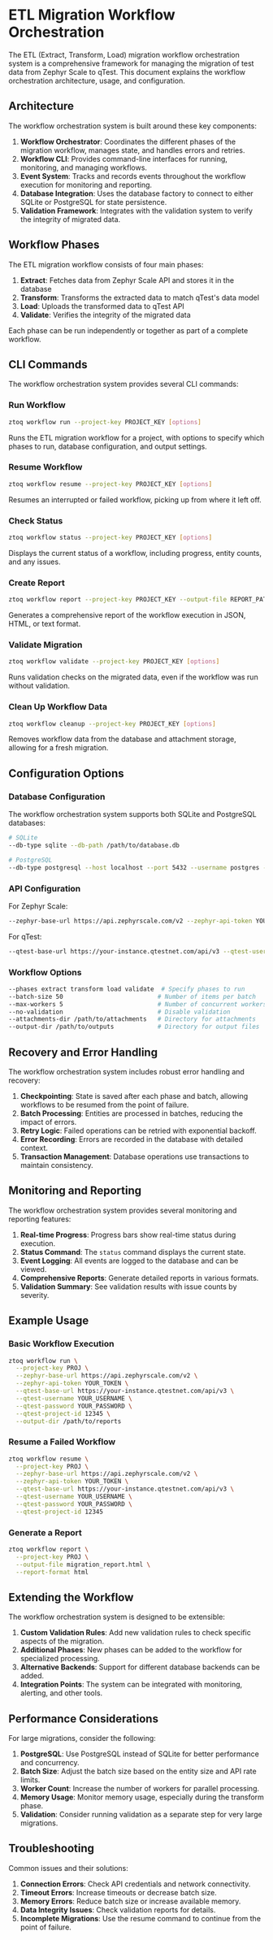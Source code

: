 # ETL Migration Workflow Orchestration

The ETL (Extract, Transform, Load) migration workflow orchestration system is a comprehensive framework for managing the migration of test data from Zephyr Scale to qTest. This document explains the workflow orchestration architecture, usage, and configuration.

## Architecture

The workflow orchestration system is built around these key components:

1. **Workflow Orchestrator**: Coordinates the different phases of the migration workflow, manages state, and handles errors and retries.
2. **Workflow CLI**: Provides command-line interfaces for running, monitoring, and managing workflows.
3. **Event System**: Tracks and records events throughout the workflow execution for monitoring and reporting.
4. **Database Integration**: Uses the database factory to connect to either SQLite or PostgreSQL for state persistence.
5. **Validation Framework**: Integrates with the validation system to verify the integrity of migrated data.

## Workflow Phases

The ETL migration workflow consists of four main phases:

1. **Extract**: Fetches data from Zephyr Scale API and stores it in the database
2. **Transform**: Transforms the extracted data to match qTest's data model
3. **Load**: Uploads the transformed data to qTest API
4. **Validate**: Verifies the integrity of the migrated data

Each phase can be run independently or together as part of a complete workflow.

## CLI Commands

The workflow orchestration system provides several CLI commands:

### Run Workflow

```bash
ztoq workflow run --project-key PROJECT_KEY [options]
```

Runs the ETL migration workflow for a project, with options to specify which phases to run, database configuration, and output settings.

### Resume Workflow

```bash
ztoq workflow resume --project-key PROJECT_KEY [options]
```

Resumes an interrupted or failed workflow, picking up from where it left off.

### Check Status

```bash
ztoq workflow status --project-key PROJECT_KEY [options]
```

Displays the current status of a workflow, including progress, entity counts, and any issues.

### Create Report

```bash
ztoq workflow report --project-key PROJECT_KEY --output-file REPORT_PATH [options]
```

Generates a comprehensive report of the workflow execution in JSON, HTML, or text format.

### Validate Migration

```bash
ztoq workflow validate --project-key PROJECT_KEY [options]
```

Runs validation checks on the migrated data, even if the workflow was run without validation.

### Clean Up Workflow Data

```bash
ztoq workflow cleanup --project-key PROJECT_KEY [options]
```

Removes workflow data from the database and attachment storage, allowing for a fresh migration.

## Configuration Options

### Database Configuration

The workflow orchestration system supports both SQLite and PostgreSQL databases:

```bash
# SQLite
--db-type sqlite --db-path /path/to/database.db

# PostgreSQL
--db-type postgresql --host localhost --port 5432 --username postgres --password password --database ztoq
```

### API Configuration

For Zephyr Scale:

```bash
--zephyr-base-url https://api.zephyrscale.com/v2 --zephyr-api-token YOUR_TOKEN
```

For qTest:

```bash
--qtest-base-url https://your-instance.qtestnet.com/api/v3 --qtest-username YOUR_USERNAME --qtest-password YOUR_PASSWORD --qtest-project-id PROJECT_ID
```

### Workflow Options

```bash
--phases extract transform load validate  # Specify phases to run
--batch-size 50                          # Number of items per batch
--max-workers 5                          # Number of concurrent workers
--no-validation                          # Disable validation
--attachments-dir /path/to/attachments   # Directory for attachments
--output-dir /path/to/outputs            # Directory for output files
```

## Recovery and Error Handling

The workflow orchestration system includes robust error handling and recovery:

1. **Checkpointing**: State is saved after each phase and batch, allowing workflows to be resumed from the point of failure.
2. **Batch Processing**: Entities are processed in batches, reducing the impact of errors.
3. **Retry Logic**: Failed operations can be retried with exponential backoff.
4. **Error Recording**: Errors are recorded in the database with detailed context.
5. **Transaction Management**: Database operations use transactions to maintain consistency.

## Monitoring and Reporting

The workflow orchestration system provides several monitoring and reporting features:

1. **Real-time Progress**: Progress bars show real-time status during execution.
2. **Status Command**: The `status` command displays the current state.
3. **Event Logging**: All events are logged to the database and can be viewed.
4. **Comprehensive Reports**: Generate detailed reports in various formats.
5. **Validation Summary**: See validation results with issue counts by severity.

## Example Usage

### Basic Workflow Execution

```bash
ztoq workflow run \
  --project-key PROJ \
  --zephyr-base-url https://api.zephyrscale.com/v2 \
  --zephyr-api-token YOUR_TOKEN \
  --qtest-base-url https://your-instance.qtestnet.com/api/v3 \
  --qtest-username YOUR_USERNAME \
  --qtest-password YOUR_PASSWORD \
  --qtest-project-id 12345 \
  --output-dir /path/to/reports
```

### Resume a Failed Workflow

```bash
ztoq workflow resume \
  --project-key PROJ \
  --zephyr-base-url https://api.zephyrscale.com/v2 \
  --zephyr-api-token YOUR_TOKEN \
  --qtest-base-url https://your-instance.qtestnet.com/api/v3 \
  --qtest-username YOUR_USERNAME \
  --qtest-password YOUR_PASSWORD \
  --qtest-project-id 12345
```

### Generate a Report

```bash
ztoq workflow report \
  --project-key PROJ \
  --output-file migration_report.html \
  --report-format html
```

## Extending the Workflow

The workflow orchestration system is designed to be extensible:

1. **Custom Validation Rules**: Add new validation rules to check specific aspects of the migration.
2. **Additional Phases**: New phases can be added to the workflow for specialized processing.
3. **Alternative Backends**: Support for different database backends can be added.
4. **Integration Points**: The system can be integrated with monitoring, alerting, and other tools.

## Performance Considerations

For large migrations, consider the following:

1. **PostgreSQL**: Use PostgreSQL instead of SQLite for better performance and concurrency.
2. **Batch Size**: Adjust the batch size based on the entity size and API rate limits.
3. **Worker Count**: Increase the number of workers for parallel processing.
4. **Memory Usage**: Monitor memory usage, especially during the transform phase.
5. **Validation**: Consider running validation as a separate step for very large migrations.

## Troubleshooting

Common issues and their solutions:

1. **Connection Errors**: Check API credentials and network connectivity.
2. **Timeout Errors**: Increase timeouts or decrease batch size.
3. **Memory Errors**: Reduce batch size or increase available memory.
4. **Data Integrity Issues**: Check validation reports for details.
5. **Incomplete Migrations**: Use the resume command to continue from the point of failure.

